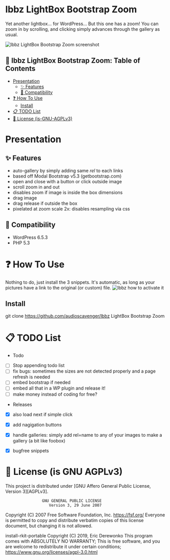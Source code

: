 # lbbz LightBox Bootstrap Zoom
Yet another lightbox… for WordPress… But this one has a zoom! You can zoom in by scrolling, and clicking simply advances through the gallery as usual.

![lbbz LightBox Bootstrap Zoom screenshot](/assets/lbbz-example-zoom-featured-meme.avif "lbbz LightBox Bootstrap Zoom screenshot")


## :scroll: lbbz LightBox Bootstrap Zoom: Table of Contents
- [Presentation](#Presentation)
  - [:sparkles: Features](#sparkles-Features)
  - [:memo: Compatibility](#memo-Compatibility)
- [:question: How To Use](#question-How-To-Use)
  - [Install](#Install)
- [:clipboard: TODO List](#clipboard-TODO-List)
- [:ribbon: License (is-GNU-AGPLv3)](#ribbon-License-(is-GNU-AGPLv3))

# Presentation

## :sparkles: Features
* auto-gallery by simply adding same *rel* to each links
* based off Modal Bootstrap v5.3 (getbootstrap.com)
* open and close with a button or click outside image
* scroll zoom in and out
* disables zoom if image is inside the box dimensions
* drag image
* drag release if outside the box
* pixelated at zoom scale 2x: disables resampling via css

## :memo: Compatibility
* WordPress 6.5.3
* PHP 5.3

# :question: How To Use
Nothing to do, just install the 3 snippets. It's automatic, as long as your pictures have a link to the original (or custom) file.
![lbbz how to activate it](/assets/lbbz-image-insert-advice.avif "lbbz LightBox Bootstrap Zoom screenshot")

## Install
git clone https://github.com/audioscavenger/lbbz LightBox Bootstrap Zoom

# :clipboard: TODO List

* Todo
- [ ] Stop appending todo list
- [ ] fix bugs: sometimes the sizes are not detected properly and a page refresh is needed
- [ ] embed bootstrap if needed
- [ ] embed all that in a WP plugin and release it!
- [ ] make money instead of coding for free?

* Releases
- [x] also load next if simple click
- [x] add nagigation buttons
- [x] handle galleries: simply add rel=name to any of your images to make a gallery (a bit like foobox)
- [x] bugfree snippets


# :ribbon: License (is GNU AGPLv3)
This project is distributed under [GNU Affero General Public License, Version 3][AGPLv3].

                    GNU GENERAL PUBLIC LICENSE
                       Version 3, 29 June 2007

 Copyright (C) 2007 Free Software Foundation, Inc. <https://fsf.org/>
 Everyone is permitted to copy and distribute verbatim copies
 of this license document, but changing it is not allowed.

install-rkit-portable  Copyright (C) 2019, Eric Derewonko
This program comes with ABSOLUTELY NO WARRANTY;
This is free software, and you are welcome to redistribute it
under certain conditions; https://www.gnu.org/licenses/agpl-3.0.html

